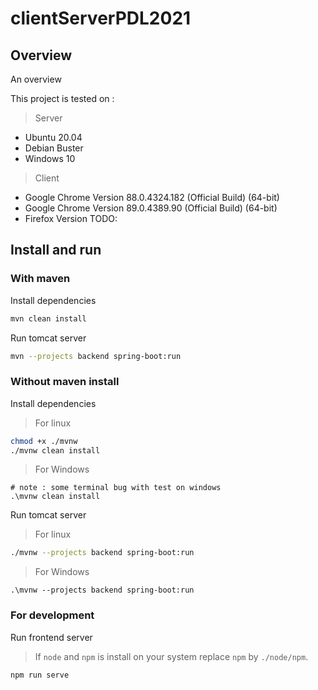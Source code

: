 # clientServerPDL2021

## Overview

An overview

This project is tested on :

> Server

- Ubuntu 20.04
- Debian Buster
- Windows 10

> Client

- Google Chrome Version 88.0.4324.182 (Official Build) (64-bit)
- Google Chrome Version 89.0.4389.90 (Official Build) (64-bit)
- Firefox Version TODO: 

## Install and run

### With maven

Install dependencies

```bash
mvn clean install
```

Run tomcat server

```bash
mvn --projects backend spring-boot:run
```

### Without maven install

Install dependencies

> For linux

```bash
chmod +x ./mvnw
./mvnw clean install
```

> For Windows

```bach
# note : some terminal bug with test on windows
.\mvnw clean install
```

Run tomcat server

> For linux

```bash
./mvnw --projects backend spring-boot:run
```

> For Windows

```bach
.\mvnw --projects backend spring-boot:run
```

### For development

Run frontend server

> If `node` and `npm` is install on your system replace `npm` by `./node/npm`.

```bash
npm run serve
```
